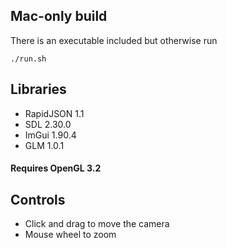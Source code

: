 ## Mac-only build ##
There is an executable included but otherwise run
```
./run.sh
```

## Libraries
- RapidJSON 1.1
- SDL 2.30.0
- ImGui 1.90.4
- GLM 1.0.1

#### Requires OpenGL 3.2

## Controls
- Click and drag to move the camera
- Mouse wheel to zoom
